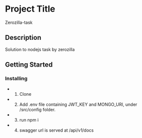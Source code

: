 # Project Title

Zerozilla-task

## Description

Solution to nodejs task by zerozilla

## Getting Started

### Installing

- 1. Clone
- 2. Add .env file containing JWT_KEY and MONGO_URI, under /src/config folder.
- 3. run npm i
- 4. swagger url is served at /api/v1/docs
